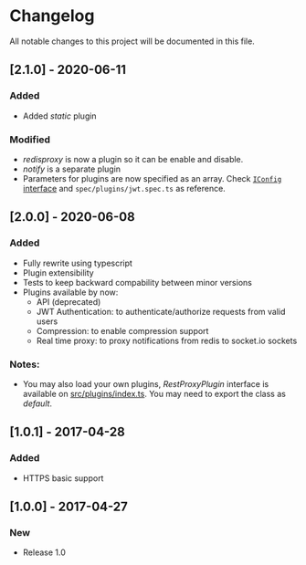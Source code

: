 # Changelog
All notable changes to this project will be documented in this file.

## [2.1.0] - 2020-06-11

### Added
- Added _static_ plugin

### Modified
- _redisproxy_ is now a plugin so it can be enable and disable.
- _notify_ is a separate plugin
- Parameters for plugins are now specified as an array. Check [`IConfig` interface](./src/config.ts) and `spec/plugins/jwt.spec.ts` as reference.

## [2.0.0] - 2020-06-08

### Added
- Fully rewrite using typescript
- Plugin extensibility
- Tests to keep backward compability between minor versions
- Plugins available by now:
    - API (deprecated)
    - JWT Authentication: to authenticate/authorize requests from valid users
    - Compression: to enable compression support
    - Real time proxy: to proxy notifications from redis to socket.io sockets
### Notes:
- You may also load your own plugins, _RestProxyPlugin_ interface is available on [src/plugins/index.ts](./src/plugins/index.ts). You may need to export the class as _default_.

## [1.0.1] - 2017-04-28
### Added
- HTTPS basic support

## [1.0.0] - 2017-04-27

### New
- Release 1.0
